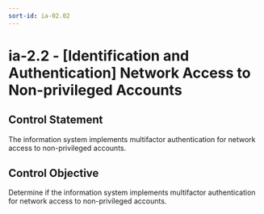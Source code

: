 ```yaml
---
sort-id: ia-02.02
---
```


# ia-2.2 - \[Identification and Authentication\] Network Access to Non-privileged Accounts

## Control Statement

The information system implements multifactor authentication for network access to non-privileged accounts.

## Control Objective

Determine if the information system implements multifactor authentication for network access to non-privileged accounts.
